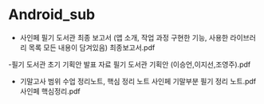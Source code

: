 # Android_sub

- 사인페 필기 도서관 최종 보고서
(앱 소개, 작업 과정 구현한 기능, 사용한 라이브러리 목록 모든 내용이 담겨있음)
최종보고서.pdf

-필기 도서관 초기 기획안 발표 자료
필기 도서관 기획안 (이승언,이지선,조영주).pdf

- 기말고사 범위 수업 정리노트, 핵심 정리 노트
사인페 기말부분 필기 정리 노트.pdf
사인페 핵심정리.pdf

